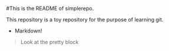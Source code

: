 #This is the README of simplerepo.

This repository is a toy repository for the purpose of learning git.

 * Markdown!


> Look at the pretty block


